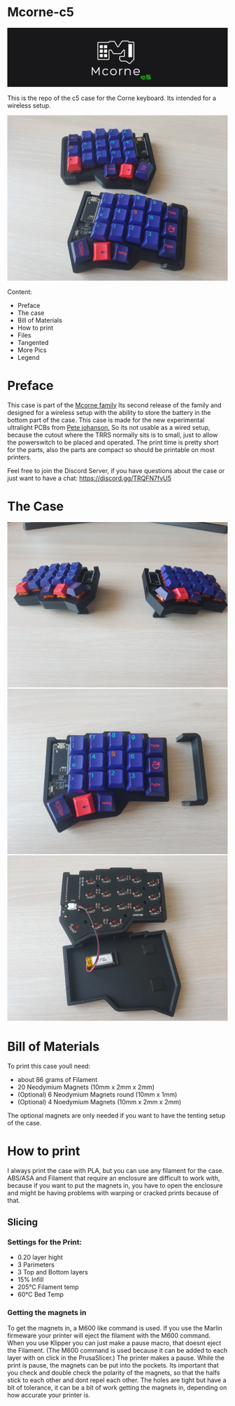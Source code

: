 # Mcorne-c5
![28816_Mcorne_Banner](https://github.com/Runningtarrens/Mcorne-c5/blob/main/pictures/Mcorne_c5%20banner.jpg)


This is the repo of the c5 case for the Corne keyboard. Its intended for a wireless setup.


![Mcorne_titelpic](https://github.com/Runningtarrens/Mcorne-c5/blob/main/pictures/20221110_092837.jpg)

Content:

* Preface
* The case
* Bill of Materials
* How to print
* Files
* Tangented
* More Pics
* Legend


# Preface

This case is part of the [Mcorne family]( https://github.com/Runningtarrens/Mcorne-overview "Mcorne overview") Its second release of the family and designed for a wireless setup with the ability to store the battery in the bottom part of the case. This case is made for the new experimental ultralight PCBs from [Pete johanson.](https://github.com/petejohanson/crkbd/tree/board/corne-ultralight "Corne Ultralight") So its not usable as a wired setup, because the cutout where the TRRS normally sits is to small, just to allow the powerswitch to be placed and operated. The print time is pretty short for the parts, also the parts are compact so should be printable on most printers.

Feel free to join the Discord Server, if you have questions about the case or just want to have a chat: https://discord.gg/TRQFN7fyU5


# The Case

![Mcorne_pic1](https://github.com/Runningtarrens/Mcorne-c5/blob/main/pictures/20221110_093136.jpg)
![Mcorne_pic2](https://github.com/Runningtarrens/Mcorne-c5/blob/main/pictures/20221110_092850.jpg)
![Mcorne_pic3](https://github.com/Runningtarrens/Mcorne-c5/blob/main/pictures/20221110_092929.jpg)

# Bill of Materials

To print this case youll need:
* about 86 grams of Filament
* 20 Neodymium Magnets (10mm x 2mm x 2mm)
*  (Optional) 6 Neodymium Magnets round (10mm x 1mm)
*  (Optional) 4 Noedymium Magnets (10mm x 2mm x 2mm)

The optional magnets are only needed if you want to have the tenting setup of the case.


# How to print
 
 I always print the case with PLA, but you can use any filament for the case. ABS/ASA and Filament that require an enclosure are difficult to work with, because if you want to put the magnets in, you have to open the enclosure and might be having problems with warping or cracked prints because of that.
 
 ## Slicing

### Settings for the Print:

* 0.20 layer hight
* 3 Parimeters
* 3 Top and Bottom layers
* 15% Infill
* 205°C Filament temp
* 60°C Bed Temp
 
### Getting the magnets in

To get the magnets in, a M600 like command is used. If you use the Marlin firmeware your printer will eject the filament with the M600 command. When you use Klipper you can just make a pause macro, that doesnt eject the Filament. (The M600 command is used because it can be added to each layer with on click in the PrusaSlicer.) The printer makes a pause. While the print is pause, the magnets can be put into the pockets. Its important that you check and double check the polarity of the magnets, so that the halfs stick to each other and dont repel each other. The holes are tight but have a bit of tolerance, it can be a bit of work getting the magnets in, depending on how accurate your printer is. 




